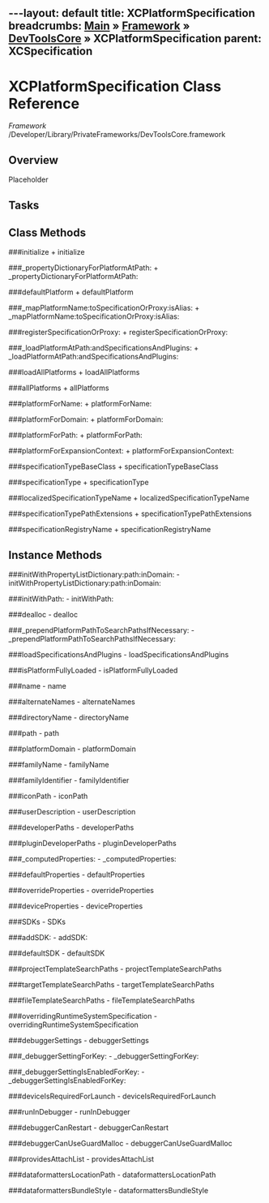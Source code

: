 ---layout: default
title: XCPlatformSpecification
breadcrumbs: <a href="/index.html">Main</a> &raquo; <a href="/Frameworks.html">Framework</a> &raquo; <a href="/Frameworks/DevToolsCore.html">DevToolsCore</a> &raquo; XCPlatformSpecification
parent: XCSpecification 
---
# XCPlatformSpecification Class Reference

*Framework* /Developer/Library/PrivateFrameworks/DevToolsCore.framework

## Overview

Placeholder

## Tasks

## Class Methods

<a name="+initialize"></a>
###initialize
    + initialize

<a name="+_propertyDictionaryForPlatformAtPath:"></a>
###_propertyDictionaryForPlatformAtPath:
    + _propertyDictionaryForPlatformAtPath:

<a name="+defaultPlatform"></a>
###defaultPlatform
    + defaultPlatform

<a name="+_mapPlatformName:toSpecificationOrProxy:isAlias:"></a>
###_mapPlatformName:toSpecificationOrProxy:isAlias:
    + _mapPlatformName:toSpecificationOrProxy:isAlias:

<a name="+registerSpecificationOrProxy:"></a>
###registerSpecificationOrProxy:
    + registerSpecificationOrProxy:

<a name="+_loadPlatformAtPath:andSpecificationsAndPlugins:"></a>
###_loadPlatformAtPath:andSpecificationsAndPlugins:
    + _loadPlatformAtPath:andSpecificationsAndPlugins:

<a name="+loadAllPlatforms"></a>
###loadAllPlatforms
    + loadAllPlatforms

<a name="+allPlatforms"></a>
###allPlatforms
    + allPlatforms

<a name="+platformForName:"></a>
###platformForName:
    + platformForName:

<a name="+platformForDomain:"></a>
###platformForDomain:
    + platformForDomain:

<a name="+platformForPath:"></a>
###platformForPath:
    + platformForPath:

<a name="+platformForExpansionContext:"></a>
###platformForExpansionContext:
    + platformForExpansionContext:

<a name="+specificationTypeBaseClass"></a>
###specificationTypeBaseClass
    + specificationTypeBaseClass

<a name="+specificationType"></a>
###specificationType
    + specificationType

<a name="+localizedSpecificationTypeName"></a>
###localizedSpecificationTypeName
    + localizedSpecificationTypeName

<a name="+specificationTypePathExtensions"></a>
###specificationTypePathExtensions
    + specificationTypePathExtensions

<a name="+specificationRegistryName"></a>
###specificationRegistryName
    + specificationRegistryName

## Instance Methods

<a name="-initWithPropertyListDictionary:path:inDomain:"></a>
###initWithPropertyListDictionary:path:inDomain:
    - initWithPropertyListDictionary:path:inDomain:

<a name="-initWithPath:"></a>
###initWithPath:
    - initWithPath:

<a name="-dealloc"></a>
###dealloc
    - dealloc

<a name="-_prependPlatformPathToSearchPathsIfNecessary:"></a>
###_prependPlatformPathToSearchPathsIfNecessary:
    - _prependPlatformPathToSearchPathsIfNecessary:

<a name="-loadSpecificationsAndPlugins"></a>
###loadSpecificationsAndPlugins
    - loadSpecificationsAndPlugins

<a name="-isPlatformFullyLoaded"></a>
###isPlatformFullyLoaded
    - isPlatformFullyLoaded

<a name="-name"></a>
###name
    - name

<a name="-alternateNames"></a>
###alternateNames
    - alternateNames

<a name="-directoryName"></a>
###directoryName
    - directoryName

<a name="-path"></a>
###path
    - path

<a name="-platformDomain"></a>
###platformDomain
    - platformDomain

<a name="-familyName"></a>
###familyName
    - familyName

<a name="-familyIdentifier"></a>
###familyIdentifier
    - familyIdentifier

<a name="-iconPath"></a>
###iconPath
    - iconPath

<a name="-userDescription"></a>
###userDescription
    - userDescription

<a name="-developerPaths"></a>
###developerPaths
    - developerPaths

<a name="-pluginDeveloperPaths"></a>
###pluginDeveloperPaths
    - pluginDeveloperPaths

<a name="-_computedProperties:"></a>
###_computedProperties:
    - _computedProperties:

<a name="-defaultProperties"></a>
###defaultProperties
    - defaultProperties

<a name="-overrideProperties"></a>
###overrideProperties
    - overrideProperties

<a name="-deviceProperties"></a>
###deviceProperties
    - deviceProperties

<a name="-SDKs"></a>
###SDKs
    - SDKs

<a name="-addSDK:"></a>
###addSDK:
    - addSDK:

<a name="-defaultSDK"></a>
###defaultSDK
    - defaultSDK

<a name="-projectTemplateSearchPaths"></a>
###projectTemplateSearchPaths
    - projectTemplateSearchPaths

<a name="-targetTemplateSearchPaths"></a>
###targetTemplateSearchPaths
    - targetTemplateSearchPaths

<a name="-fileTemplateSearchPaths"></a>
###fileTemplateSearchPaths
    - fileTemplateSearchPaths

<a name="-overridingRuntimeSystemSpecification"></a>
###overridingRuntimeSystemSpecification
    - overridingRuntimeSystemSpecification

<a name="-debuggerSettings"></a>
###debuggerSettings
    - debuggerSettings

<a name="-_debuggerSettingForKey:"></a>
###_debuggerSettingForKey:
    - _debuggerSettingForKey:

<a name="-_debuggerSettingIsEnabledForKey:"></a>
###_debuggerSettingIsEnabledForKey:
    - _debuggerSettingIsEnabledForKey:

<a name="-deviceIsRequiredForLaunch"></a>
###deviceIsRequiredForLaunch
    - deviceIsRequiredForLaunch

<a name="-runInDebugger"></a>
###runInDebugger
    - runInDebugger

<a name="-debuggerCanRestart"></a>
###debuggerCanRestart
    - debuggerCanRestart

<a name="-debuggerCanUseGuardMalloc"></a>
###debuggerCanUseGuardMalloc
    - debuggerCanUseGuardMalloc

<a name="-providesAttachList"></a>
###providesAttachList
    - providesAttachList

<a name="-dataformattersLocationPath"></a>
###dataformattersLocationPath
    - dataformattersLocationPath

<a name="-dataformattersBundleStyle"></a>
###dataformattersBundleStyle
    - dataformattersBundleStyle

